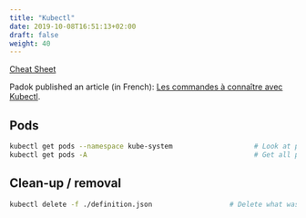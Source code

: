 ```yaml
---
title: "Kubectl"
date: 2019-10-08T16:51:13+02:00
draft: false
weight: 40
---
```


[Cheat Sheet](https://kubernetes.io/docs/reference/kubectl/cheatsheet/)

Padok published an article (in French): [Les commandes à connaître avec Kubectl](https://www.padok.fr/blog/cluster-kubernetes-kubectl).

## Pods

```bash
kubectl get pods --namespace kube-system                    # Look at pods on kube-system namespace
kubectl get pods -A                                         # Get all pods
```

## Clean-up / removal

```bash
kubectl delete -f ./definition.json                   # Delete what was created by a manifest file
```
